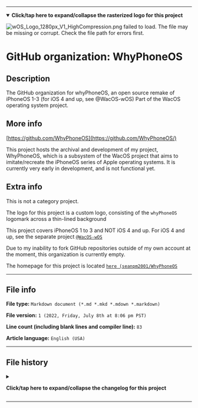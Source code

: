 
***

<!--
<details><summary><b lang="en">Click/tap here to expand/collapse the vectorized logo for this project</b></summary>

![WichCraft_Icon_1024px.svg failed to load. The file may be missing or corrupt. Check the file path for errors first.](/AdditionalInfo/2/WhyPhoneOS/WichCraft_Icon_1024px.svg)

</details>
!-->

<details open><summary><b lang="en">Click/tap here to expand/collapse the rasterized logo for this project</b></summary>

![wOS_Logo_1280px_V1_HighCompression.png failed to load. The file may be missing or corrupt. Check the file path for errors first.](/AdditionalInfo/2/WhyPhoneOS/wOS_Logo_1280px_V1_HighCompression.png)

</details>

# GitHub organization: WhyPhoneOS

## Description

The GitHub organization for whyPhoneOS, an open source remake of iPhoneOS 1-3 (for iOS 4 and up, see @WacOS-wOS) Part of the WacOS operating system project.

## More info

[https://github.com/WhyPhoneOS](https://github.com/WhyPhoneOS/)

This project hosts the archival and development of my project, WhyPhoneOS, which is a subsystem of the WacOS project that aims to imitate/recreate the iPhoneOS series of Apple operating systems. It is currently very early in development, and is not functional yet.

## Extra info

This is not a category project.

The logo for this project is a custom logo, consisting of the `whyPhoneOS` logomark across a thin-lined background

This project covers iPhoneOS 1 to 3 and NOT iOS 4 and up. For iOS 4 and up, see the separate project [`@WacOS-wOS`](/AdditionalInfo/2/WacOS-wOS)

Due to my inability to fork GitHub repositories outside of my own account at the moment, this organization is currently empty.

The homepage for this project is located [`here (seanpm2001/WhyPhoneOS`](https://github.com/seanpm2001/WhyPhoneOS/)

<!--
There is no current home repository for this project.
!-->

***

## File info

**File type:** `Markdown document (*.md *.mkd *.mdown *.markdown)`

**File version:** `1 (2022, Friday, July 8th at 8:06 pm PST)`

**Line count (including blank lines and compiler line):** `83`

**Article language:** `English (USA)`

***

## File history

<details><summary><p lang="en"><b>Click/tap here to expand/collapse the changelog for this project</b></p></summary>

<details><summary><p lang="en"><b>Version 1 (2022, Friday, July 8th at 8:06 pm PST)</b></p></summary>

**This version was made by:** [`@seanpm2001`](https://github.com/seanpm2001/)

> Changes:

- [x] Started the file
- [x] Referenced the organization icon (raster)
<!--  - [x] Referenced the organization icon (vector) !-->
- [x] Added the organization description
- [x] Added the `more info` section
- [x] Added the `extra info` section
- [x] Added the `file info` section
- [x] Added the `file history` section
- [ ] No other changes in version 1

</details>

</details>

***

